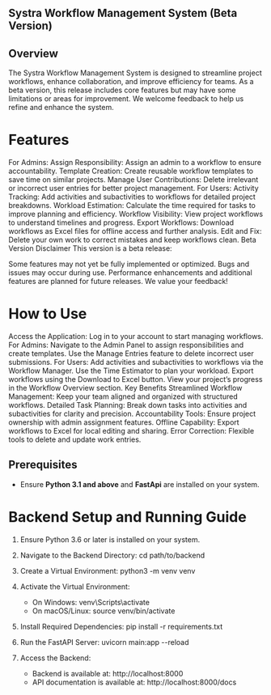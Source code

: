 ## Systra Workflow Management System (Beta Version)
## Overview
The Systra Workflow Management System is designed to streamline project workflows, enhance collaboration, and improve efficiency for teams. As a beta version, this release includes core features but may have some limitations or areas for improvement. We welcome feedback to help us refine and enhance the system.



# Features
For Admins:
Assign Responsibility: Assign an admin to a workflow to ensure accountability.
Template Creation: Create reusable workflow templates to save time on similar projects.
Manage User Contributions: Delete irrelevant or incorrect user entries for better project management.
For Users:
Activity Tracking: Add activities and subactivities to workflows for detailed project breakdowns.
Workload Estimation: Calculate the time required for tasks to improve planning and efficiency.
Workflow Visibility: View project workflows to understand timelines and progress.
Export Workflows: Download workflows as Excel files for offline access and further analysis.
Edit and Fix: Delete your own work to correct mistakes and keep workflows clean.
Beta Version Disclaimer
This version is a beta release:

Some features may not yet be fully implemented or optimized.
Bugs and issues may occur during use.
Performance enhancements and additional features are planned for future releases.
We value your feedback!

# How to Use
Access the Application: Log in to your account to start managing workflows.
For Admins:
Navigate to the Admin Panel to assign responsibilities and create templates.
Use the Manage Entries feature to delete incorrect user submissions.
For Users:
Add activities and subactivities to workflows via the Workflow Manager.
Use the Time Estimator to plan your workload.
Export workflows using the Download to Excel button.
View your project’s progress in the Workflow Overview section.
Key Benefits
Streamlined Workflow Management: Keep your team aligned and organized with structured workflows.
Detailed Task Planning: Break down tasks into activities and subactivities for clarity and precision.
Accountability Tools: Ensure project ownership with admin assignment features.
Offline Capability: Export workflows to Excel for local editing and sharing.
Error Correction: Flexible tools to delete and update work entries.


## Prerequisites
- Ensure **Python 3.1 and above** and **FastApi** are installed on your system.

# Backend Setup and Running Guide

1. Ensure Python 3.6 or later is installed on your system.

2. Navigate to the Backend Directory:
   cd path/to/backend

3. Create a Virtual Environment:
   python3 -m venv venv

4. Activate the Virtual Environment:
   - On Windows:
     venv\Scripts\activate
   - On macOS/Linux:
     source venv/bin/activate

5. Install Required Dependencies:
   pip install -r requirements.txt

6. Run the FastAPI Server:
   uvicorn main:app --reload

7. Access the Backend:
   - Backend is available at: http://localhost:8000
   - API documentation is available at: http://localhost:8000/docs



